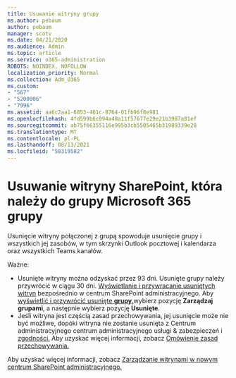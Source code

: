```yaml
---
title: Usuwanie witryny grupy
ms.author: pebaum
author: pebaum
manager: scotv
ms.date: 04/21/2020
ms.audience: Admin
ms.topic: article
ms.service: o365-administration
ROBOTS: NOINDEX, NOFOLLOW
localization_priority: Normal
ms.collection: Adm_O365
ms.custom:
- "567"
- "5200006"
- "7996"
ms.assetid: aa6c2aa1-6853-461c-8764-01fb96f8e981
ms.openlocfilehash: 4fd599b6c094a40a11f57677e29e21b3987a81ef
ms.sourcegitcommit: ab75f66355116e995b3cb5505465b31989339e28
ms.translationtype: MT
ms.contentlocale: pl-PL
ms.lasthandoff: 08/13/2021
ms.locfileid: "58319582"
---
```

# <a name="delete-a-sharepoint-site-that-belongs-to-a-microsoft-365-group"></a>Usuwanie witryny SharePoint, która należy do grupy Microsoft 365 grupy

Usunięcie witryny połączonej z grupą spowoduje usunięcie grupy i wszystkich jej zasobów, w tym skrzynki Outlook pocztowej i kalendarza oraz wszystkich Teams kanałów.
  
Ważne:

- Usunięte witryny można odzyskać przez 93 dni. Usunięte grupy należy przywrócić w ciągu 30 dni. [Wyświetlanie i przywracanie usuniętych witryn](https://admin.microsoft.com/sharepoint?page=recyclebin&modern=true) bezpośrednio w centrum SharePoint administracyjnego. Aby [wyświetlić i przywrócić usunięte **grupy,**](https://admin.microsoft.com/Adminportal/Home?source=applauncher#/deletedgroups)wybierz pozycję **Zarządzaj grupami**, a następnie wybierz pozycję **Usunięte**.
- Jeśli witryna jest częścią zasad przechowywania, jej usunięcie może nie być możliwe, dopóki witryna nie zostanie usunięta z Centrum administracyjnego centrum administracyjnego usługi & zabezpieczeń i [zgodności.](https://protection.office.com/?rfr=AdminCenter#/retention) Aby uzyskać więcej informacji, zobacz [Omówienie zasad przechowywania.](https://docs.microsoft.com/microsoft-365/compliance/retention-policies)
  
Aby uzyskać więcej informacji, zobacz [Zarządzanie witrynami w nowym centrum SharePoint administracyjnego.](https://docs.microsoft.com/sharepoint/manage-sites-in-new-admin-center)
